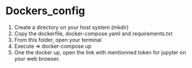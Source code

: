 # Dockers_config

1. Create a directory on your host system (mkdir)
2. Copy the dockerfile, docker-compose.yaml and requirements.txt
3. From this folder, open your terminal
4. Execute => docker-compose up
5. One the docker up, open the link with mentionned token for jupyter on your web browser.



